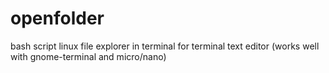 # openfolder
bash script linux file explorer in terminal for terminal text editor (works well with gnome-terminal and micro/nano)
